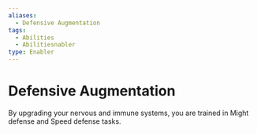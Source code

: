 ```yaml
---
aliases:
  - Defensive Augmentation
tags:
  - Abilities
  - Abilitiesnabler
type: Enabler
---
```


# Defensive Augmentation

By upgrading your nervous and immune systems, you are trained in Might defense and Speed defense tasks.
